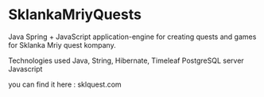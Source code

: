 # SklankaMriyQuests
Java Spring + JavaScript application-engine for creating quests and games for Sklanka Mriy quest kompany.

Technologies used
Java, String, Hibernate, Timeleaf
PostgreSQL server
Javascript




you can find it here : sklquest.com


